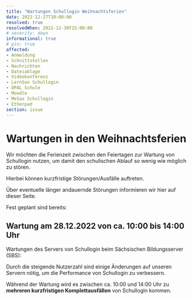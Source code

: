 ```yaml
---
title: "Wartungen Schullogin Weihnachtsferien"
date: 2022-12-27T10:00:00
resolved: true
resolvedWhen: 2022-12-30T15:00:00
# severity: down
informational: true
# pin: true 
affected:
- Anmeldung
- Schnittstellen
- Nachrichten
- Dateiablage
- Videokonferenz
- LernSax Schullogin
- OPAL Schule
- Moodle
- MeSax Schullogin
- Etherpad
section: issue
---
```

# Wartungen in den Weihnachtsferien

Wir möchten die Ferienzeit zwischen den Feiertagen zur Wartung von Schullogin nutzen, um damit den schulischen Ablauf so wenig wie möglich zu stören.

Hierbei können kurzfristige Störungen/Ausfälle auftreten.

Über eventuelle länger andauernde Störungen informieren wir hier auf dieser Seite.

Fest geplant sind bereits:

## Wartung am 28.12.2022 von ca. 10:00 bis 14:00 Uhr

Wartungen des Servers von Schullogin beim Sächsischen Bildungsserver (SBS):

Durch die steigende Nutzerzahl sind einige Änderungen auf unseren Servern nötig, um die Performance von Schullogin zu verbessern.

Während der Wartung wird es zwischen ca. 10:00 und 14:00 Uhr zu **mehreren kurzfristigen Komplettausfällen** von Schullogin kommen.
